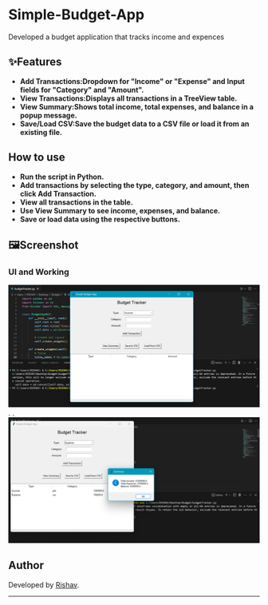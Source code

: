 # Simple-Budget-App
Developed a budget application that tracks income and expences

## ✨Features
- **Add Transactions:Dropdown for "Income" or "Expense" and Input fields for "Category" and "Amount".**
- **View Transactions:Displays all transactions in a TreeView table.**
- **View Summary:Shows total income, total expenses, and balance in a popup message.**
- **Save/Load CSV:Save the budget data to a CSV file or load it from an existing file.**

## How to use
- **Run the script in Python.**
- **Add transactions by selecting the type, category, and amount, then click Add Transaction.**
- **View all transactions in the table.**
- **Use View Summary to see income, expenses, and balance.**
- **Save or load data using the respective buttons.**

## 🖼Screenshot
### UI and Working
![UI](Assets/ss2.png)
.
.
![Working](Assets/ss3.png)


## Author
Developed by [Rishav](https://github.com/rishav0821).

---



